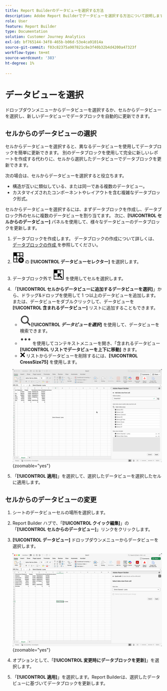 ```yaml
---
title: Report Builderのデータビューを選択する方法
description: Adobe Report Builderでデータビューを選択する方法について説明します
role: User
feature: Report Builder
type: Documentation
solution: Customer Journey Analytics
exl-id: bf765144-34f8-465b-b06d-53e4ca91014a
source-git-commit: f03c82375a907821c8e3f40b32b4d4200a47323f
workflow-type: tm+mt
source-wordcount: '383'
ht-degree: 1%

---
```


# データビューを選択

ドロップダウンメニューからデータビューを選択するか、セルからデータビューを選択し、新しいデータビューでデータブロックを自動的に更新できます。

## セルからのデータビューの選択

セルからデータビューを選択すると、異なるデータビューを使用してデータブロックを簡単に更新できます。 別のデータブロックを使用して完全に新しいレポートを作成する代わりに、セルから選択したデータビューでデータブロックを更新できます。

次の場合は、セルからデータビューを選択すると役立ちます。

* 構造が互いに類似している、または同一である複数のデータビュー。
* カスタマイズされたコンポーネントやレイアウトを含む複雑なデータブロック形式。

セルからデータビューを選択するには、まずデータブロックを作成し、データブロック外のセルに複数のデータビューを割り当てます。 次に、**[!UICONTROL セルからのデータビュー]** パネルを使用して、様々なデータビューのデータブロックを更新します。

1. データブロックを作成します。 データブロックの作成について詳しくは、[ データブロックの作成 ](/help/report-builder/create-a-data-block.md) を参照してください。

1. ![ データビュー ](/help/assets/icons/DataViewSelector.svg) の **[!UICONTROL データビューセレクター]** を選択します。

1. データブロック外で ![DataBlockSelector](/help/assets/icons/DataBlockSelector.svg) を使用してセルを選択します。

1. 「**[!UICONTROL セルからデータビューに追加するデータビューを選択]**」から、ドラッグ&amp;ドロップを使用して 1 つ以上のデータビューを追加します。 または、データビューをダブルクリックして、データビューを **[!UICONTROL 含まれるデータビュー]** リストに追加することもできます。

   * ![ 検索 ](/help/assets/icons/Search.svg)**[!UICONTROL _データビューを選択_]** を使用して、データビューを検索できます。
   * ![MoreSmall](/help/assets/icons/MoreSmall.svg) を使用してコンテキストメニューを開き、「含まれるデータビュー **[!UICONTROL リストでデータビューを上下に移動]** きます。
   * ![ 含まれるデータビュー ](/help/assets/icons/CrossSize75.svg) リストからデータビューを削除するには、**[!UICONTROL CrossSize75]** を使用します。

   ![ セルからデータビューを選択 ](assets/dataviews-from-a-cell.png){zoomable="yes"}

1. 「**[!UICONTROL 適用]**」を選択して、選択したデータビューを選択したセルに適用します。


## セルからのデータビューの変更

1. シートのデータビューセルの場所を選択します。
1. Report Builder ハブで、「**[!UICONTROL クイック編集]**」の「**[!UICONTROL セルからのデータビュー]**」リンクをクリックします。
1. **[!UICONTROL データビュー]** ドロップダウンメニューからデータビューを選択します。

   ![ セルからのデータビューの変更 ](assets/change-data-view-from-cell.png){zoomable="yes"}
1. オプションとして、「**[!UICONTROL 変更時にデータブロックを更新]**」を選択します。

1. 「**[!UICONTROL 適用]**」を選択します。Report Builderは、選択したデータビューに基づいてデータブロックを更新します。
